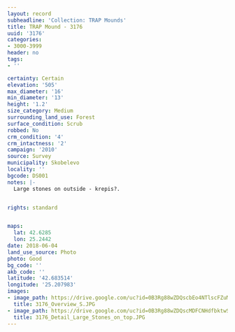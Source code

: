 ```yaml
---
layout: record
subheadline: 'Collection: TRAP Mounds'
title: TRAP Mound - 3176
uuid: '3176'
categories:
- 3000-3999
header: no
tags:
- ''

certainty: Certain
elevation: '505'
max_diameter: '16'
min_diameter: '13'
height: '1.2'
size_category: Medium
surrounding_land_use: Forest
surface_condition: Scrub
robbed: No
crm_condition: '4'
crm_intactness: '2'
campaign: '2010'
source: Survey
municipality: Skobelevo
locality: ''
bgcode: DS001
notes: |-
  Large stones on outside - krepis?.


rights: standard


maps:
  lat: 42.6285
  lon: 25.2442
date: 2018-06-04
land_use_source: Photo
photo: Good
bg_code: ''
akb_code: ''
latitude: '42.683514'
longitude: '25.207983'
images:
- image_path: https://drive.google.com/uc?id=0B3Rg88wZDQscbEo4NTlscFZuMjA
  title: 3176_Overview_S.JPG
- image_path: https://drive.google.com/uc?id=0B3Rg88wZDQscMDFCNHdfbktwSXM
  title: 3176_Detail_Large_Stones_on_top.JPG
---
```

